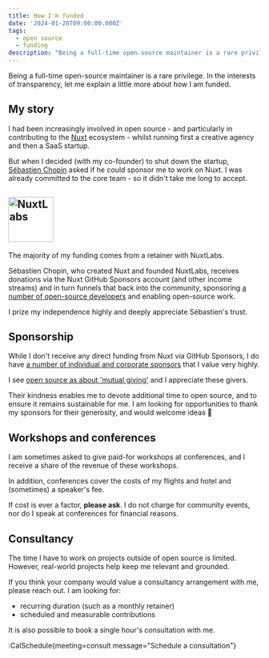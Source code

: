 ```yaml
---
title: How I'm funded
date: '2024-01-28T09:00:00.000Z'
tags:
  - open source
  - funding
description: "Being a full-time open-source maintainer is a rare privilege. In the interests of transparency, let me explain a little more about how I am funded."
---
```


Being a full-time open-source maintainer is a rare privilege. In the interests of transparency, let me explain a little more about how I am funded.

## My story

I had been increasingly involved in open source - and particularly in contributing to the [Nuxt](https://nuxt.com/) ecosystem - whilst running first a creative agency and then a SaaS startup.

But when I decided (with my co-founder) to shut down the startup, [Sébastien Chopin](https://atinux.com/) asked if he could sponsor me to work on Nuxt. I was already committed to the core team - so it didn't take me long to accept.

## <img src="/img/work/nuxtlabs.svg" class="mb-1" alt="NuxtLabs" width="90">

The majority of my funding comes from a retainer with NuxtLabs.

Sébastien Chopin, who created Nuxt and founded NuxtLabs, receives donations via the Nuxt GitHub Sponsors account (and other income streams) and in turn funnels that back into the community, sponsoring [a number of open-source developers](https://github.com/orgs/nuxtlabs/sponsoring) and enabling open-source work.

I prize my independence highly and deeply appreciate Sébastien's trust.

## Sponsorship

While I don't receive any direct funding from Nuxt via GitHub Sponsors, I do have [a number of individual and corporate sponsors](https://github.com/sponsors/danielroe) that I value very highly.

I see [open source as about 'mutual giving'](http://localhost:3000/blog/contributing-to-nuxt#what-open-source-is-to-me) and I appreciate these givers.

<!-- TODO: sponsor carousel -->

Their kindness enables me to devote additional time to open source, and to ensure it remains sustainable for me. I am looking for opportunities to thank my sponsors for their generosity, and would welcome ideas 🙏

## Workshops and conferences

I am sometimes asked to give paid-for workshops at conferences, and I receive a share of the revenue of these workshops.

In addition, conferences cover the costs of my flights and hotel and (sometimes) a speaker's fee.

If cost is ever a factor, **please ask**. I do not charge for community events, nor do I speak at conferences for financial reasons.

## Consultancy

The time I have to work on projects outside of open source is limited. However, real-world projects help keep me relevant and grounded.

If you think your company would value a consultancy arrangement with me, please reach out. I am looking for:

- recurring duration (such as a monthly retainer)
- scheduled and measurable contributions

It is also possible to book a single hour's consultation with me.

:CalSchedule{meeting=consult message="Schedule a consultation"}
